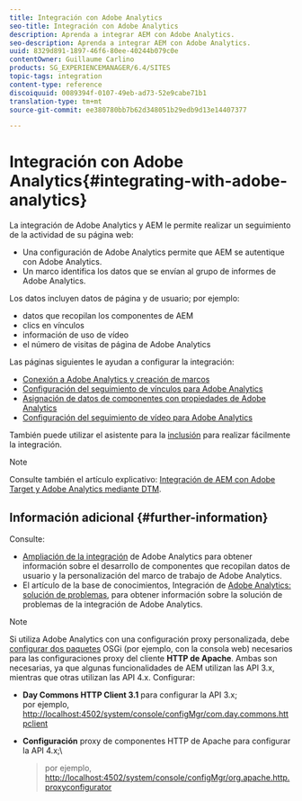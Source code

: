 ```yaml
---
title: Integración con Adobe Analytics
seo-title: Integración con Adobe Analytics
description: Aprenda a integrar AEM con Adobe Analytics.
seo-description: Aprenda a integrar AEM con Adobe Analytics.
uuid: 8329d891-1897-46f6-80ee-40244b079c0e
contentOwner: Guillaume Carlino
products: SG_EXPERIENCEMANAGER/6.4/SITES
topic-tags: integration
content-type: reference
discoiquuid: 0089394f-0107-49eb-ad73-52e9cabe71b1
translation-type: tm+mt
source-git-commit: ee380780bb7b62d348051b29edb9d13e14407377

---
```



# Integración con Adobe Analytics{#integrating-with-adobe-analytics}

La integración de Adobe Analytics y AEM le permite realizar un seguimiento de la actividad de su página web:

* Una configuración de Adobe Analytics permite que AEM se autentique con Adobe Analytics.
* Un marco identifica los datos que se envían al grupo de informes de Adobe Analytics.

Los datos incluyen datos de página y de usuario; por ejemplo:

* datos que recopilan los componentes de AEM
* clics en vínculos
* información de uso de vídeo
* el número de visitas de página de Adobe Analytics

Las páginas siguientes le ayudan a configurar la integración:

* [Conexión a Adobe Analytics y creación de marcos](/help/sites-administering/adobeanalytics-connect.md)
* [Configuración del seguimiento de vínculos para Adobe Analytics](/help/sites-administering/adobeanalytics-link.md)
* [Asignación de datos de componentes con propiedades de Adobe Analytics](/help/sites-administering/adobeanalytics-mapping.md)
* [Configuración del seguimiento de vídeo para Adobe Analytics](/help/sites-administering/adobeanalytics-video.md)

También puede utilizar el asistente para la [inclusión](/help/sites-administering/opt-in.md) para realizar fácilmente la integración.

>[!NOTE]
>
>Consulte también el artículo explicativo: [Integración de AEM con Adobe Target y Adobe Analytics mediante DTM](https://helpx.adobe.com/experience-manager/using/integrate-digital-marketing-solutions.html).

## Información adicional {#further-information}

Consulte:

* [Ampliación de la integración](/help/sites-developing/extending-analytics.md) de Adobe Analytics para obtener información sobre el desarrollo de componentes que recopilan datos de usuario y la personalización del marco de trabajo de Adobe Analytics.
* El artículo de la base de conocimientos, Integración de [Adobe Analytics: solución de problemas](https://helpx.adobe.com/experience-manager/kb/sitecatalystintegrationtroubleshooting.html), para obtener información sobre la solución de problemas de la integración de Adobe Analytics.

>[!NOTE]
>
>Si utiliza Adobe Analytics con una configuración proxy personalizada, debe [configurar dos paquetes](/help/sites-deploying/configuring-osgi.md) OSGi (por ejemplo, con la consola web) necesarios para las configuraciones proxy del cliente **HTTP de Apache**. Ambas son necesarias, ya que algunas funcionalidades de AEM utilizan las API 3.x, mientras que otras utilizan las API 4.x. Configurar:
>
>* **Day Commons HTTP Client 3.1** para configurar la API 3.x;\
   >  por ejemplo, [http://localhost:4502/system/console/configMgr/com.day.commons.httpclient](http://localhost:4502/system/console/configMgr/com.day.commons.httpclient)
   >
   >
* **Configuración** proxy de componentes HTTP de Apache para configurar la API 4.x;\
   >  por ejemplo, [http://localhost:4502/system/console/configMgr/org.apache.http.proxyconfigurator](http://localhost:4502/system/console/configMgr/org.apache.http.proxyconfigurator)
>




